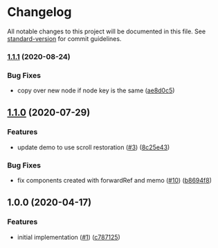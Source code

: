 # Changelog

All notable changes to this project will be documented in this file. See [standard-version](https://github.com/conventional-changelog/standard-version) for commit guidelines.

### [1.1.1](https://github.com/moxystudio/react-page-swapper/compare/v1.1.0...v1.1.1) (2020-08-24)


### Bug Fixes

* copy over new node if node key is the same ([ae8d0c5](https://github.com/moxystudio/react-page-swapper/commit/ae8d0c5910315b2f994fd0c8b02e2f48774807fd))

## [1.1.0](https://github.com/moxystudio/react-page-swapper/compare/v1.0.0...v1.1.0) (2020-07-29)


### Features

* update demo to use scroll restoration ([#3](https://github.com/moxystudio/react-page-swapper/issues/3)) ([8c25e43](https://github.com/moxystudio/react-page-swapper/commit/8c25e43f166aa601892f38ba8aba36348568cf5b))


### Bug Fixes

* fix components created with forwardRef and memo ([#10](https://github.com/moxystudio/react-page-swapper/issues/10)) ([b8694f8](https://github.com/moxystudio/react-page-swapper/commit/b8694f89dcbb65e1a32ea6d5a8e9018bedecc5c3))

## 1.0.0 (2020-04-17)


### Features

* initial implementation ([#1](https://github.com/moxystudio/react-page-swapper/issues/1)) ([c787125](https://github.com/moxystudio/react-page-swapper/commit/c787125f332e94d8b2208b79555d73b77efbad20))

